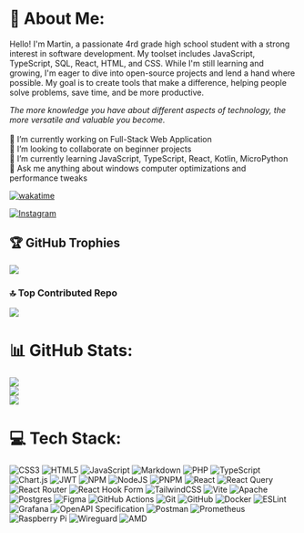 # 💫 About Me:

Hello! I'm Martin, a passionate 4rd grade high school student with a strong interest in software development. My toolset includes JavaScript, TypeScript, SQL, React, HTML, and CSS. While I'm still learning and growing, I'm eager to dive into open-source projects and lend a hand where possible. My goal is to create tools that make a difference, helping people solve problems, save time, and be more productive.

*The more knowledge you have about different aspects of technology, the more versatile and valuable you become.*
<br><br>🔭 I’m currently working on Full-Stack Web Application<br>👯 I’m looking to collaborate on beginner projects<br>🌱 I’m currently learning JavaScript, TypeScript, React, Kotlin, MicroPython <br/> 💬 Ask me anything about windows computer optimizations and performance tweaks<br/>

[![wakatime](https://wakatime.com/badge/user/f69ea322-51a0-4937-b93e-8e6b64d41623.svg)](https://wakatime.com/@f69ea322-51a0-4937-b93e-8e6b64d41623)

[![Instagram](https://img.shields.io/badge/Instagram-%23E4405F.svg?logo=Instagram&logoColor=white)](https://instagram.com/__martin.v__)

## 🏆 GitHub Trophies
![](https://github-profile-trophy.vercel.app/?username=Crakzzy&theme=radical&no-frame=false&no-bg=false&margin-w=4)

### 🔝 Top Contributed Repo
![](https://github-contributor-stats.vercel.app/api?username=Crakzzy&limit=5&theme=ambient_gradient&combine_all_yearly_contributions=true)

# 📊 GitHub Stats:
![](https://github-readme-stats.vercel.app/api?username=Crakzzy&theme=ambient_gradient&hide_border=false&include_all_commits=false&count_private=false)</br>
![](https://nirzak-streak-stats.vercel.app/?user=Crakzzy&theme=ambient_gradient&hide_border=false)</br>
![](https://github-readme-stats.vercel.app/api/top-langs/?username=Crakzzy&theme=ambient_gradient&hide_border=false&include_all_commits=false&count_private=false&layout=compact)

# 💻 Tech Stack:
![CSS3](https://img.shields.io/badge/css3-%231572B6.svg?style=for-the-badge&logo=css3&logoColor=white) ![HTML5](https://img.shields.io/badge/html5-%23E34F26.svg?style=for-the-badge&logo=html5&logoColor=white) ![JavaScript](https://img.shields.io/badge/javascript-%23323330.svg?style=for-the-badge&logo=javascript&logoColor=%23F7DF1E) ![Markdown](https://img.shields.io/badge/markdown-%23000000.svg?style=for-the-badge&logo=markdown&logoColor=white) ![PHP](https://img.shields.io/badge/php-%23777BB4.svg?style=for-the-badge&logo=php&logoColor=white) ![TypeScript](https://img.shields.io/badge/typescript-%23007ACC.svg?style=for-the-badge&logo=typescript&logoColor=white) ![Chart.js](https://img.shields.io/badge/chart.js-F5788D.svg?style=for-the-badge&logo=chart.js&logoColor=white) ![JWT](https://img.shields.io/badge/JWT-black?style=for-the-badge&logo=JSON%20web%20tokens) ![NPM](https://img.shields.io/badge/NPM-%23CB3837.svg?style=for-the-badge&logo=npm&logoColor=white) ![NodeJS](https://img.shields.io/badge/node.js-6DA55F?style=for-the-badge&logo=node.js&logoColor=white) ![PNPM](https://img.shields.io/badge/pnpm-%234a4a4a.svg?style=for-the-badge&logo=pnpm&logoColor=f69220) ![React](https://img.shields.io/badge/react-%2320232a.svg?style=for-the-badge&logo=react&logoColor=%2361DAFB) ![React Query](https://img.shields.io/badge/-React%20Query-FF4154?style=for-the-badge&logo=react%20query&logoColor=white) ![React Router](https://img.shields.io/badge/React_Router-CA4245?style=for-the-badge&logo=react-router&logoColor=white) ![React Hook Form](https://img.shields.io/badge/React%20Hook%20Form-%23EC5990.svg?style=for-the-badge&logo=reacthookform&logoColor=white) ![TailwindCSS](https://img.shields.io/badge/tailwindcss-%2338B2AC.svg?style=for-the-badge&logo=tailwind-css&logoColor=white) ![Vite](https://img.shields.io/badge/vite-%23646CFF.svg?style=for-the-badge&logo=vite&logoColor=white) ![Apache](https://img.shields.io/badge/apache-%23D42029.svg?style=for-the-badge&logo=apache&logoColor=white) ![Postgres](https://img.shields.io/badge/postgres-%23316192.svg?style=for-the-badge&logo=postgresql&logoColor=white) ![Figma](https://img.shields.io/badge/figma-%23F24E1E.svg?style=for-the-badge&logo=figma&logoColor=white) ![GitHub Actions](https://img.shields.io/badge/github%20actions-%232671E5.svg?style=for-the-badge&logo=githubactions&logoColor=white) ![Git](https://img.shields.io/badge/git-%23F05033.svg?style=for-the-badge&logo=git&logoColor=white) ![GitHub](https://img.shields.io/badge/github-%23121011.svg?style=for-the-badge&logo=github&logoColor=white) ![Docker](https://img.shields.io/badge/docker-%230db7ed.svg?style=for-the-badge&logo=docker&logoColor=white) ![ESLint](https://img.shields.io/badge/ESLint-4B3263?style=for-the-badge&logo=eslint&logoColor=white) ![Grafana](https://img.shields.io/badge/grafana-%23F46800.svg?style=for-the-badge&logo=grafana&logoColor=white) ![OpenAPI Specification](https://img.shields.io/badge/openapiinitiative-%23000000.svg?style=for-the-badge&logo=openapiinitiative&logoColor=white) ![Postman](https://img.shields.io/badge/Postman-FF6C37?style=for-the-badge&logo=postman&logoColor=white) ![Prometheus](https://img.shields.io/badge/Prometheus-E6522C?style=for-the-badge&logo=Prometheus&logoColor=white) ![Raspberry Pi](https://img.shields.io/badge/-Raspberry_Pi-C51A4A?style=for-the-badge&logo=Raspberry-Pi) ![Wireguard](https://img.shields.io/badge/wireguard-%2388171A.svg?style=for-the-badge&logo=wireguard&logoColor=white) ![AMD](https://img.shields.io/badge/AMD-%23000000.svg?style=for-the-badge&logo=amd&logoColor=white)



<!-- Proudly created with GPRM ( https://gprm.itsvg.in ) -->
